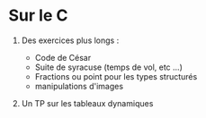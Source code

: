 # Sur le C

1. Des exercices plus longs :
    * Code de César
    * Suite de syracuse (temps de vol, etc ...)
    * Fractions ou point pour les types structurés
    * manipulations d'images

2. Un TP sur les tableaux dynamiques
